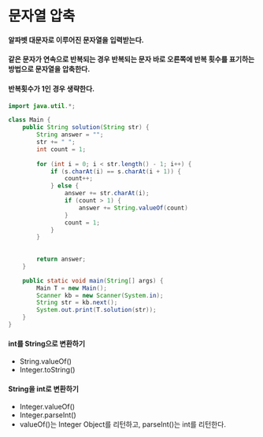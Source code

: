# 문자열 압축

#### 알파벳 대문자로 이루어진 문자열을 입력받는다.

#### 같은 문자가 연속으로 반복되는 경우 반복되는 문자 바로 오른쪽에 반복 횟수를 표기하는 방법으로 문자열을 압축한다.

#### 반복횟수가 1인 경우 생략한다.

```java
import java.util.*;

class Main {
    public String solution(String str) {
        String answer = "";
        str += " ";
        int count = 1;
        
        for (int i = 0; i < str.length() - 1; i++) {
            if (s.charAt(i) == s.charAt(i + 1)) {
                count++;
            } else {
                answer += str.charAt(i);
                if (count > 1) {
                    answer += String.valueOf(count)
                }
                count = 1;
            }
        }
        
        
        return answer;
    }

    public static void main(String[] args) {
        Main T = new Main();
        Scanner kb = new Scanner(System.in);
        String str = kb.next();
        System.out.print(T.solution(str));
    }
}
```

#### int를 String으로 변환하기

- String.valueOf()
- Integer.toString()

#### String을 int로 변환하기

- Integer.valueOf()
- Integer.parseInt()
- valueOf()는 Integer Object를 리턴하고, parseInt()는 int를 리턴한다.